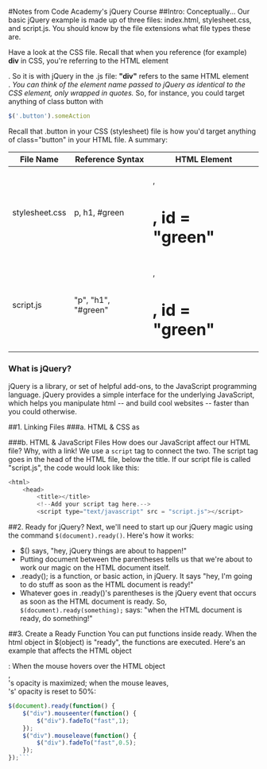 #Notes from Code Academy's jQuery Course
##Intro: Conceptually...
Our basic jQuery example is made up of three files: index.html, stylesheet.css, and script.js. You should know by the file extensions what file types these are.

Have a look at the CSS file. Recall that when you reference (for example) **div** in CSS, you're referring to the HTML element **<div>**. So it is with jQuery in the .js file: **"div"** refers to the same HTML element **<div>**. *You can think of the element name passed to jQuery as identical to the CSS element, only wrapped in quotes.* So, for instance, you could target anything of class button with
```JavaScript
$('.button').someAction
```
Recall that .button in your CSS (stylesheet) file is how you'd target anything of class="button" in your HTML file. A summary:

**File Name**   | **Reference Syntax** | **HTML Element**
----------------|----------------------|------------------------
stylesheet.css  |    p, h1, #green     | <p>, <h1>, id = "green"
script.js       |  "p", "h1", "#green" | <p>, <h1>, id = "green"   

### What is jQuery?
jQuery is a library, or set of helpful add-ons, to the JavaScript programming language. jQuery provides a simple interface for the underlying JavaScript, which helps you manipulate html -- and build cool websites -- faster than you could otherwise.

##1. Linking Files
###a. HTML & CSS
as

###b. HTML & JavaScript Files
How does our JavaScript affect our HTML file? Why, with a link! We use a `script` tag to connect the two. The script tag goes in the head of the HTML file, below the title. If our script file is called "script.js", the code would look like this:
```JavaScript
<html>
    <head>
        <title></title>
        <!--Add your script tag here.-->
        <script type="text/javascript" src = "script.js"></script>
```

##2. Ready for jQuery?
Next, we'll need to start up our jQuery magic using the command `$(document).ready()`. Here's how it works:
  * $() says, "hey, jQuery things are about to happen!"
  * Putting document between the parentheses tells us that we're about to work our magic on the HTML document itself.
  * .ready(); is a function, or basic action, in jQuery. It says "hey, I'm going to do stuff as soon as the HTML document is ready!"
  * Whatever goes in .ready()'s parentheses is the jQuery event that occurs as soon as the HTML document is ready. So, `$(document).ready(something);` says: "when the HTML document is ready, do something!"

##3. Create a Ready Function
You can put functions inside ready. When the html object in $(object) is "ready", the functions are executed. Here's an example that affects the HTML object <div>: When the mouse hovers over the HTML object <div>, <div>'s opacity is maximized; when the mouse leaves, <div>'s' opacity is reset to 50%:
```javascript
$(document).ready(function() {
    $("div").mouseenter(function() {
        $("div").fadeTo("fast",1);
    });
    $("div").mouseleave(function() {
        $("div").fadeTo("fast",0.5);
    });
});```
